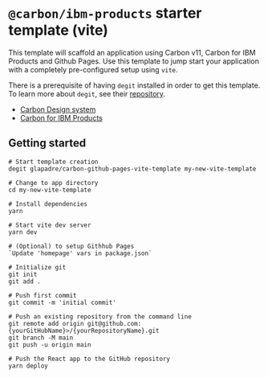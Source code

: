 # `@carbon/ibm-products` starter template (vite)

This template will scaffold an application using Carbon v11, Carbon for IBM Products and Github Pages. Use this template to jump start your application with a completely pre-configured setup using `vite`.

There is a prerequisite of having `degit` installed in order to get this template. To learn more about `degit`, see their [repository](https://github.com/Rich-Harris/degit).

- [Carbon Design system](https://github.com/carbon-design-system/carbon)
- [Carbon for IBM Products](https://github.com/carbon-design-system/ibm-cloud-cognitive)

## Getting started

```console
# Start template creation
degit glapadre/carbon-github-pages-vite-template my-new-vite-template

# Change to app directory
cd my-new-vite-template

# Install dependencies
yarn

# Start vite dev server
yarn dev

# (Optional) to setup Githhub Pages
`Update 'homepage' vars in package.json`

# Initialize git
git init
git add .

# Push first commit
git commit -m 'initial commit' 

# Push an existing repository from the command line
git remote add origin git@github.com:{yourGitHubName}>/{yourRepositoryName}.git
git branch -M main
git push -u origin main

# Push the React app to the GitHub repository
yarn deploy
```
